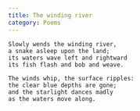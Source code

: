 ```yaml
---
title: The winding river
category: Poems
---
```


    Slowly wends the winding river,
    a snake asleep upon the land;
    its waters wave left and rightward
    its fish flash and bob and weave.

    The winds whip, the surface ripples:
    the clear blue depths are gone;
    and the starlight dances madly
    as the waters move along.


